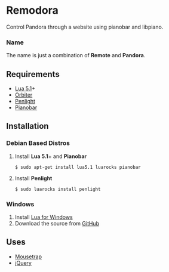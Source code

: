 # Remodora

Control Pandora through a website using pianobar and libpiano.

### Name

The name is just a combination of **Remote** and **Pandora**.

## Requirements

* [Lua 5.1](http://lua.org)+
* [Orbiter](http://github.com/stevedonovan/Orbiter)
* [Penlight](http://stevedonovan.github.com/Penlight/)
* [Pianobar](http://github.com/PromyLOPh/pianobar)

## Installation

### Debian Based Distros

1. Install **Lua 5.1**+ and **Pianobar**

   `$ sudo apt-get install lua5.1 luarocks pianobar`
2. Install **Penlight**

   `$ sudo luarocks install penlight`

### Windows

1. Install [Lua for Windows](http://code.google.com/p/luaforwindows/)
2. Download the source from [GitHub](https://github.com/rjpcomputing/Remodora/archive/master.zip)

## Uses

* [Mousetrap](http://github.com/ccampbell/mousetrap)
* [jQuery](http://jquery.com/)
